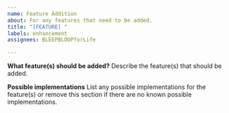 ```yaml
---
name: Feature Addition
about: For any features that need to be added.
title: "[FEATURE] "
labels: enhancement
assignees: BLEEPBLOOPforLife

---
```


**What feature(s) should be added?**
Describe the feature(s) that should be added.

**Possible implementations**
List any possible implementations for the feature(s) or remove this section if there are no known possible implementations.
